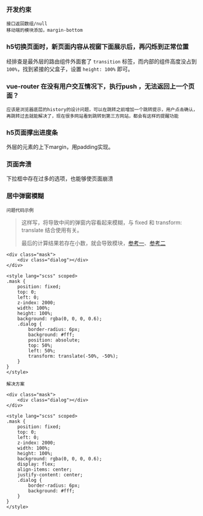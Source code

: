 ### 开发约束

```
接口返回数组/null
移动端的模块添加，margin-bottom
```



### h5切换页面时，新页面内容从视窗下面展示后，再闪烁到正常位置

经排查是最外层的路由组件外面套了 `transition` 标签，而内部的组件高度没占到 `100%`，找到紧接的父盒子，设置 `height: 100%` 即可。



### vue-router 在没有用户交互情况下，执行push ，无法返回上一个页面？

```
应该是浏览器底层的history的设计问题，可以在跳转之前增加一个跳转提示，用户点击确认，再跳转过去就能解决了，现在很多网站看到跳转到第三方网站，都会有这样的提醒功能
```



### h5页面撑出进度条

外层的元素的上下margin，用padding实现。



### 页面奔溃

下拉框中存在过多的选项，也能够使页面崩溃



### 居中弹窗模糊

`问题代码示例`

> 这样写，将导致中间的弹窗内容看起来模糊，与 fixed 和 transform: translate 结合使用有关。
>
> 最后的计算结果若存在小数，就会导致模块，[参考一](https://blog.csdn.net/linysuccess/article/details/101213856)、[参考二](https://segmentfault.com/q/1010000002926369?utm_source=sf-similar-question)

```vue
<div class="mask">
	<div class="dialog"></div>
</div>

<style lang="scss" scoped>
.mask {
    position: fixed;
    top: 0;
    left: 0;
    z-index: 2000;
    width: 100%;
    height: 100%;
    background: rgba(0, 0, 0, 0.6);
    .dialog {
        border-radius: 6px;
        background: #fff;
        position: absolute;
        top: 50%;
        left: 50%;
        transform: translate(-50%, -50%);
    }
}
</style>
```

`解决方案`

```vue
<div class="mask">
	<div class="dialog"></div>
</div>

<style lang="scss" scoped>
.mask {
    position: fixed;
    top: 0;
    left: 0;
    z-index: 2000;
    width: 100%;
    height: 100%;
    background: rgba(0, 0, 0, 0.6);
    display: flex;
    align-items: center;
    justify-content: center;
    .dialog {
        border-radius: 6px;
        background: #fff;
    }
}
</style>
```



